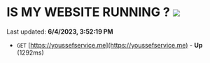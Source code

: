 # IS MY WEBSITE RUNNING ? [![](https://img.shields.io/static/v1?label=Sponsor&message=%E2%9D%A4&logo=GitHub&color=%23fe8e86)](https://github.com/sponsors/<username>)

Last updated: **6/4/2023, 3:52:19 PM**

- `GET` [https://youssefservice.me](https://youssefservice.me) - **Up** (1292ms)
